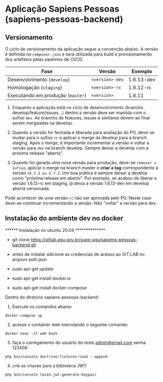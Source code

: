 # Aplicação Sapiens Pessoas (sapiens-pessoas-backend)
## Versionamento
O ciclo de versionamento da aplicação segue a convenção abaixo. A versão é definida no ``composer.json`` e será utilizada para build e provisionamento dos artefatos pelas pipelines de CI/CD.

| Fase                            | Versão            | Exemplo   |
|---------------------------------|-------------------|-----------|
| Desenvolvimento (``develop``)       | ``<version>-dev`` | 1.6.13-dev |
| Homologação (``staging``)           | ``<version>-rc``  | 1.6.12-rc  |
| Executando em produção (``master``) | ``<version>``     | 1.6.11    |


1. Enquanto a aplicação está no ciclo de desenvolvimento (brancho develop/feature/issues...) dentro a versão deve ser mantida com o sufixo ``dev``. As branchs de features, issues e similares devem ao final serem mergeadas na develop.

2. Quando a versão for fechada e liberada para avaliação do PO, deve-se mudar para o sufixo ``rc`` e aplicar o merge da develop para a branch staging. Após o merge, é importante incrementar a versão e voltar a versão para ``dev`` na branch develop. Sempre deixar a develop com a próxima release "aberta".

3. Quando for gerada uma nova versão para produção, deve-se ``remover o sufixo``, aplicar o merge na branch master e **criar a tag** correspondente à versão ``vX.Y.Z ou X.Y.Z``. Um boa prática é sempre deixar a develop como "próxima release em aberto". Por exemplo, se acabou de liberar a versão 1.6.12-rc em staging, já deixa a versão 1.6.13-dev em develop aberta versionada.

Pode acontecer de uma versão ``rc`` não ser aprovada pelo PO. Neste caso deve-se continuar incrementando a versão. Não "voltar" a versão para dev.

## Instalação do ambiente dev no docker

****** Instalação no ubuntu 20.04 **************

- git clone https://gitlab.agu.gov.br/supp-agu/sapiens-pessoas-backend.git

- antes de instalar adicione as credencias de acesso ao GIT.LAB no arquivo auth.json

- sudo apt-get update
- sudo apt-get install docker.io
- sudo apt-get install docker-compose

Dentro do diretorio sapiens-pessoas-backend:

1) Execute os comandos abaixo:
 ```shell
 docker-compose up
 ```
2) acesse o container web executando o seguinte comando:
```shell
docker exec -it web bash
 ```
3) faça o carregamento do usuário de teste admin@email.com senha 123456:
```shell
php bin/console doctrine:fixtures:load --append
 ```
4) crie as chaves para a biblioteca JWT:
```shell
php bin/console lexik:jwt:generate-keypair
 ```
